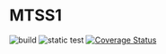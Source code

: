 # MTSS1

![build](https://github.com/elenam001/MTSS1/actions/workflows/build.yml/badge.svg?branch=main)
![static test](https://github.com/elenam001/MTSS1/actions/workflows/verify.yml/badge.svg?branch=main)
[![Coverage Status](https://coveralls.io/repos/github/elenam001/MTSS1/badge.svg?branch=tests/RomanPrinter)](https://coveralls.io/github/elenam001/MTSS1)
